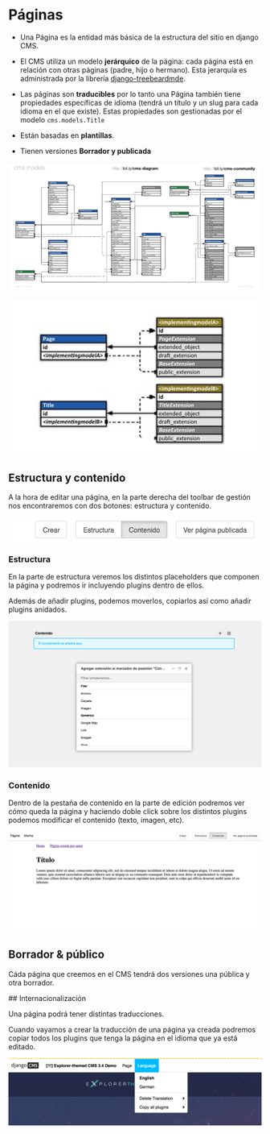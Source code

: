 # Páginas

* Una Página es la entidad más básica de la estructura del sitio en django CMS.

* El CMS utiliza un modelo **jerárquico** de la página: cada página está en relación con otras páginas (padre, hijo o hermano). Esta jerarquía es administrada por la librería [django-treebeardmde](http://django-treebeard.readthedocs.io/en/latest/).

* Las páginas son **traducibles** por lo tanto una Página también tiene propiedades específicas de idioma (tendrá un título y un slug para cada idioma en el que existe). Estas propiedades son gestionadas por el modelo `cms.models.Title`

* Están basadas en **plantillas**.

* Tienen versiones **Borrador y publicada**


![Modelo de entidad relación de django CMS](images/cms_er.png)

![Modelo de entidad relación de django CMS 2](images/cms_er2.png)



## Estructura y contenido

A la hora de editar una página, en la parte derecha del toolbar de gestión nos encontraremos con dos botones: estructura y contenido.

![Estructura y contenido en CMS](images/est_cont.png)


### Estructura

En la parte de estructura veremos los distintos placeholders que componen la página y podremos ir incluyendo plugins  dentro de ellos.

Además de añadir plugins, podemos moverlos, copiarlos así como añadir plugins anidados.

![Estructura de django CMS 2](images/estructura.png)

### Contenido

Dentro de la pestaña de contenido en la parte de edición podremos ver cómo queda la página y haciendo doble click sobre los distintos plugins podemos modificar el contenido (texto, imagen, etc).

![Contenido de django CMS 2](images/contenido.png)



## Borrador & público

Cáda página que creemos en el CMS tendrá dos versiones una pública y otra borrador.

## Internacionalización

Una página podrá tener distintas traducciones.

Cuando vayamos a crear la traducción de una página ya creada podremos copiar todos los plugins que tenga la página en el idioma que ya está editado.

![Traducciones en django CMS 2](images/translations.png)
